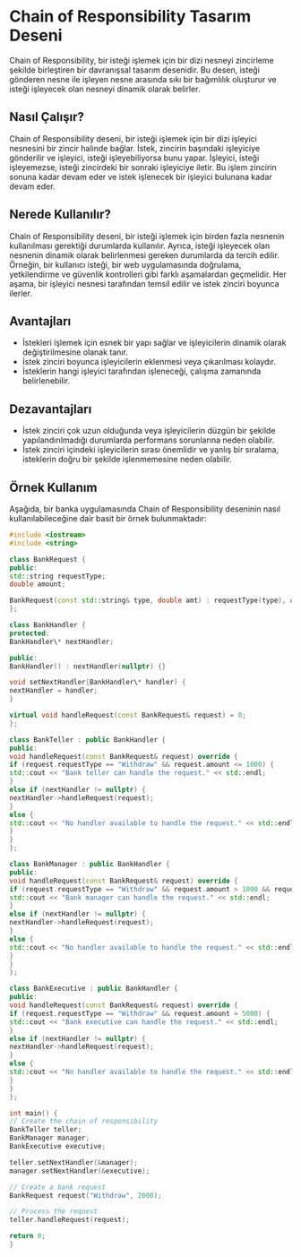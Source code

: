 # Chain of Responsibility Tasarım Deseni

Chain of Responsibility, bir isteği işlemek için bir dizi nesneyi zincirleme şekilde birleştiren bir davranışsal tasarım desenidir. Bu desen, isteği gönderen nesne ile işleyen nesne arasında sıkı bir bağımlılık oluşturur ve isteği işleyecek olan nesneyi dinamik olarak belirler.

## Nasıl Çalışır?

Chain of Responsibility deseni, bir isteği işlemek için bir dizi işleyici nesnesini bir zincir halinde bağlar. İstek, zincirin başındaki işleyiciye gönderilir ve işleyici, isteği işleyebiliyorsa bunu yapar. İşleyici, isteği işleyemezse, isteği zincirdeki bir sonraki işleyiciye iletir. Bu işlem zincirin sonuna kadar devam eder ve istek işlenecek bir işleyici bulunana kadar devam eder.

## Nerede Kullanılır?

Chain of Responsibility deseni, bir isteği işlemek için birden fazla nesnenin kullanılması gerektiği durumlarda kullanılır. Ayrıca, isteği işleyecek olan nesnenin dinamik olarak belirlenmesi gereken durumlarda da tercih edilir. Örneğin, bir kullanıcı isteği, bir web uygulamasında doğrulama, yetkilendirme ve güvenlik kontrolleri gibi farklı aşamalardan geçmelidir. Her aşama, bir işleyici nesnesi tarafından temsil edilir ve istek zinciri boyunca ilerler.

## Avantajları

- İstekleri işlemek için esnek bir yapı sağlar ve işleyicilerin dinamik olarak değiştirilmesine olanak tanır.
- İstek zinciri boyunca işleyicilerin eklenmesi veya çıkarılması kolaydır.
- İsteklerin hangi işleyici tarafından işleneceği, çalışma zamanında belirlenebilir.

## Dezavantajları

- İstek zinciri çok uzun olduğunda veya işleyicilerin düzgün bir şekilde yapılandırılmadığı durumlarda performans sorunlarına neden olabilir.
- İstek zinciri içindeki işleyicilerin sırası önemlidir ve yanlış bir sıralama, isteklerin doğru bir şekilde işlenmemesine neden olabilir.

## Örnek Kullanım

Aşağıda, bir banka uygulamasında Chain of Responsibility deseninin nasıl kullanılabileceğine dair basit bir örnek bulunmaktadır:

```c++
#include <iostream>
#include <string>

class BankRequest {
public:
std::string requestType;
double amount;

BankRequest(const std::string& type, double amt) : requestType(type), amount(amt) {}
};

class BankHandler {
protected:
BankHandler\* nextHandler;

public:
BankHandler() : nextHandler(nullptr) {}

void setNextHandler(BankHandler\* handler) {
nextHandler = handler;
}

virtual void handleRequest(const BankRequest& request) = 0;
};

class BankTeller : public BankHandler {
public:
void handleRequest(const BankRequest& request) override {
if (request.requestType == "Withdraw" && request.amount <= 1000) {
std::cout << "Bank teller can handle the request." << std::endl;
}
else if (nextHandler != nullptr) {
nextHandler->handleRequest(request);
}
else {
std::cout << "No handler available to handle the request." << std::endl;
}
}
};

class BankManager : public BankHandler {
public:
void handleRequest(const BankRequest& request) override {
if (request.requestType == "Withdraw" && request.amount > 1000 && request.amount <= 5000) {
std::cout << "Bank manager can handle the request." << std::endl;
}
else if (nextHandler != nullptr) {
nextHandler->handleRequest(request);
}
else {
std::cout << "No handler available to handle the request." << std::endl;
}
}
};

class BankExecutive : public BankHandler {
public:
void handleRequest(const BankRequest& request) override {
if (request.requestType == "Withdraw" && request.amount > 5000) {
std::cout << "Bank executive can handle the request." << std::endl;
}
else if (nextHandler != nullptr) {
nextHandler->handleRequest(request);
}
else {
std::cout << "No handler available to handle the request." << std::endl;
}
}
};

int main() {
// Create the chain of responsibility
BankTeller teller;
BankManager manager;
BankExecutive executive;

teller.setNextHandler(&manager);
manager.setNextHandler(&executive);

// Create a bank request
BankRequest request("Withdraw", 2000);

// Process the request
teller.handleRequest(request);

return 0;
}
```
